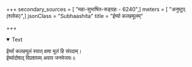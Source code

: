 +++
secondary_sources = [ "महा-सुभाषित-सङ्ग्रहः - 6240",]
meters = [ "अनुष्टुप् (श्लोक)",]
jsonClass = "Subhaashita"
title = "ईर्ष्या कलहमूलम्"

+++

<details open><summary>Text</summary>

ईर्ष्या कलहमूलं स्यात् क्षमा मूलं हि संपदाम्।  
ईर्ष्यादोषाद् विप्रशापम् अवाप जनमेजयः॥
</details>
